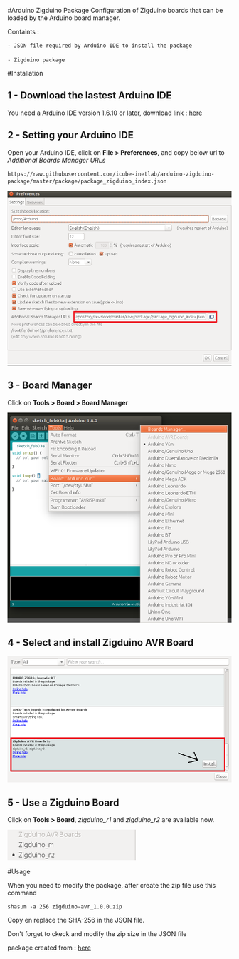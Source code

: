 #Arduino Zigduino Package 
Configuration of Zigduino boards that can be loaded by the Arduino board manager. 

Containts :

	- JSON file required by Arduino IDE to install the package
 
	- Zigduino package


#Installation 



## 1 - Download the lastest Arduino IDE

You need a Arduino IDE version 1.6.10 or later, download link : [here](https://www.arduino.cc/en/Main/Software)



## 2 - Setting your Arduino IDE 

Open your Arduino IDE, click on **File > Preferences**, and copy below url to *Additional Boards Manager URLs*

```
https://raw.githubusercontent.com/icube-inetlab/arduino-zigduino-package/master/package/package_zigduino_index.json
```

![Add URL](img/select_json_file.png)


## 3 - Board Manager 

Click on **Tools > Board > Board Manager**

![Board Manager](img/board.png)


## 4 - Select and install Zigduino AVR Board 

![Add board](img/add_board.png)


## 5 - Use a Zigduino Board 

Click on **Tools > Board**, *zigduino_r1* and *zigduino_r2* are available now.

![Select board](img/select_board.png)


#Usage 

When you need to modify the package, after create the zip file use this command


	shasum -a 256 zigduino-avr_1.0.0.zip


Copy en replace the SHA-256 in the JSON file.

Don't forget to ckeck and modify the zip size in the JSON file   






package created from :  [here](https://github.com/logos-electromechanical/Zigduino-1.0)
